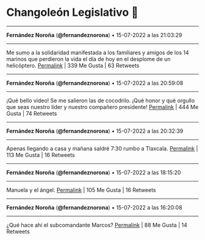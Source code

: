 # Changoleón Legislativo 🙈
*****
**Fernández Noroña** (**@fernandeznorona**) • 15-07-2022 a las 21:03:29
*****
Me sumo a la solidaridad manifestada a los familiares y amigos de los 14 marinos que perdieron la vida el día de hoy en el desplome de un helicóptero.
[Permalink](https://twitter.com/fernandeznorona/status/1548171440729362434) | 339 Me Gusta | 63 Retweets
*****
**Fernández Noroña** (**@fernandeznorona**) • 15-07-2022 a las 20:59:08
*****
¡Qué bello video! Se me salieron las de cocodrilo. ¡Qué honor y qué orgullo que seas nuestro líder y nuestro compañero presidente!
[Permalink](https://twitter.com/fernandeznorona/status/1548170343054905346) | 444 Me Gusta | 74 Retweets
*****
**Fernández Noroña** (**@fernandeznorona**) • 15-07-2022 a las 20:32:39
*****
Apenas llegando a casa y mañana saldré 7:30 rumbo a Tlaxcala.
[Permalink](https://twitter.com/fernandeznorona/status/1548163680524574720) | 113 Me Gusta | 16 Retweets
*****
**Fernández Noroña** (**@fernandeznorona**) • 15-07-2022 a las 18:15:20
*****
Manuela y el ángel.
[Permalink](https://twitter.com/fernandeznorona/status/1548129122848628737) | 105 Me Gusta | 16 Retweets
*****
**Fernández Noroña** (**@fernandeznorona**) • 15-07-2022 a las 16:20:08
*****
¿Qué hace ahí el subcomandante Marcos?
[Permalink](https://twitter.com/fernandeznorona/status/1548100131722973184) | 88 Me Gusta | 14 Retweets